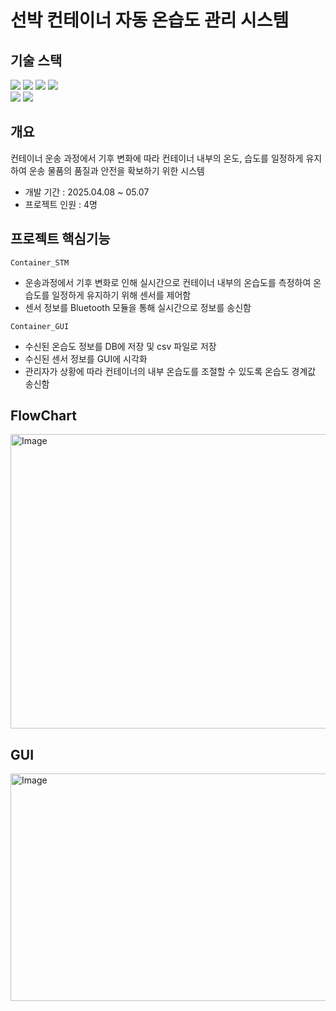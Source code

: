 # 선박 컨테이너 자동 온습도 관리 시스템

## 기술 스택
<img src="https://img.shields.io/badge/C-A8B9CC?style=for-the-badge&logo=C&logoColor=white"> <img src="https://img.shields.io/badge/Python-3776AB?style=for-the-badge&logo=Python&logoColor=white"> <img src="https://img.shields.io/badge/PyQt5-41CD52?style=for-the-badge&logo=Qt&logoColor=white"> <img src="https://img.shields.io/badge/MySQL-4479A1?style=for-the-badge&logo=MySQL&logoColor=white">  
<img src="https://img.shields.io/badge/STM32-03234B?style=for-the-badge&logo=stmicroelectronics&logoColor=white"> <img src="https://img.shields.io/badge/raspberrypi-A22846?style=for-the-badge&logo=raspberrypi&logoColor=white">

## 개요
컨테이너 운송 과정에서 기후 변화에 따라 컨테이너 내부의 온도, 습도를 일정하게 유지하여 운송 물품의 품질과 안전을 확보하기 위한 시스템

* 개발 기간 : 2025.04.08 ~ 05.07
* 프로젝트 인원 : 4명

## 프로젝트 핵심기능
`Container_STM`  
* 운송과정에서 기후 변화로 인해 실시간으로 컨테이너 내부의 온습도를 측정하여 온습도를 일정하게 유지하기 위해 센서를 제어함
* 센서 정보를 Bluetooth 모듈을 통해 실시간으로 정보를 송신함

`Container_GUI`  
* 수신된 온습도 정보를 DB에 저장 및 csv 파일로 저장
* 수신된 센서 정보를 GUI에 시각화
* 관리자가 상황에 따라 컨테이너의 내부 온습도를 조절할 수 있도록 온습도 경계값 송신함 

## FlowChart
<img width="662" height="471" alt="Image" src="https://github.com/user-attachments/assets/f84adbc4-ba2a-49e4-85c4-32fba5383f28" />

## GUI
<img width="683" height="364" alt="Image" src="https://github.com/user-attachments/assets/02b960d4-87c7-462b-8a81-3b92da240a8a" />
